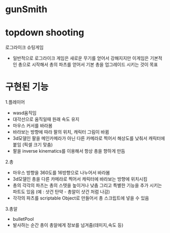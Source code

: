 # gunSmith
# topdown shooting
로그라이크 슈팅게임
 + 일반적으로 로그라이크 게임은 새로운 무기를 얻어서 강해지지만 이게임은 기본적인 총으로 시작해서 총의 파츠를 얻어서 기본 총을 업그레이드 시키는 것이 목표

# 구현된 기능

1.플레이어
  + wasd움직임
  + 대각선으로 움직일때 원래 속도 유지
  + 마우스 커서를 바라봄
  + 바라보는 방향에 따라 팔의 위치, 캐릭터 그림이 바뀜
  + 3d모델인 팔을 메인카메라가 아닌 다른 카메라로 찍어서 해상도를 낮춰서 캐릭터에 붙임 (픽셀 크기 맞춤)
  + 팔을 inverse kinematics를 이용해서 항상 총을 향하게 만듬

2.총
  + 마우스 방향을 360도를 16방향으로 나누어서 바라봄
  + 3d모델인 총을 다른 카메라로 찍어서 캐릭터에 바라보는 방향에 위치시킴
  + 총의 각각의 파츠는 총의 스텟을 높이거나 낮춤 그리고 특별한 기능을 추가 시키는 파트도 있음 (예 : 샷건 탄약 - 총알이 샷건 처럼 나감)
  + 각각의 파츠를 scriptable Object로 만들어서 총 스크립트에 넣을 수 있음

3.총알
  + bulletPool
  + 발사하는 순간 총이 총알에게 정보를 넘겨줌(데미지,속도 등)
